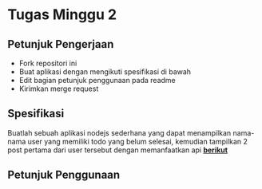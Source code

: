 # Tugas Minggu 2
## Petunjuk Pengerjaan
* Fork repositori ini
* Buat aplikasi dengan mengikuti spesifikasi di bawah
* Edit bagian petunjuk penggunaan pada readme
* Kirimkan merge request

## Spesifikasi
Buatlah sebuah aplikasi nodejs sederhana yang dapat menampilkan nama-nama user yang memiliki todo yang belum selesai, kemudian tampilkan 2 post pertama dari user tersebut dengan memanfaatkan api [**berikut**](https://jsonplaceholder.typicode.com/)

## Petunjuk Penggunaan